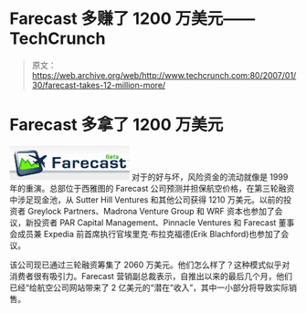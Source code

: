 # Farecast 多赚了 1200 万美元——TechCrunch

> 原文：<https://web.archive.org/web/http://www.techcrunch.com:80/2007/01/30/farecast-takes-12-million-more/>

# Farecast 多拿了 1200 万美元

[![](img/4a7bcbee737f9620d443c3ff52c9405a.png)](https://web.archive.org/web/20220629011533/http://www.farecast.com/) 对于的好与坏，风险资金的流动就像是 1999 年的重演。总部位于西雅图的 Farecast 公司预测并担保航空价格，在第三轮融资中涉足现金池，从 Sutter Hill Ventures 和其他公司获得 1210 万美元。以前的投资者 Greylock Partners、Madrona Venture Group 和 WRF 资本也参加了会议，新投资者 PAR Capital Management、Pinnacle Ventures 和 Farecast 董事会成员兼 Expedia 前首席执行官埃里克·布拉克福德(Erik Blachford)也参加了会议。

该公司现已通过三轮融资筹集了 2060 万美元。他们怎么样了？这种模式似乎对消费者很有吸引力。Farecast 营销副总裁表示，自推出以来的最后几个月，他们已经“给航空公司网站带来了 2 亿美元的“潜在”收入”，其中一小部分将导致实际销售。